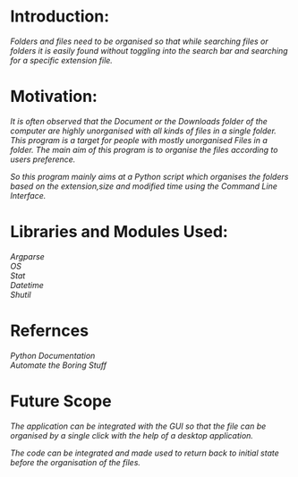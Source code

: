 # Introduction:

_Folders and files need to be organised so that while searching files or folders it is easily found without toggling into the search bar and searching for a specific extension file._

# Motivation:

_It is often observed that the Document or the Downloads folder of the computer are highly unorganised with all kinds of files in a single folder. This program is a target for people with mostly unorganised Files in a folder. The main aim of this program is to organise the files according to users preference._

_So this program mainly aims at a Python script which organises the folders based on the extension,size and modified time using the Command Line Interface._

# Libraries and Modules Used:

_Argparse_ <br/>
_OS_ <br/>
_Stat_ <br/>
_Datetime_ <br/>
_Shutil_ <br/>

# Refernces

_Python Documentation_ <br/>
_Automate the Boring Stuff_

# Future Scope

_The application can be integrated with the GUI so that the file can be organised by a single click with the help of a desktop application._ <br/>

_The code can be integrated and made used to return back to initial state before the organisation of the files._
